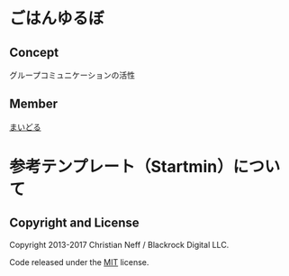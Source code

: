 # ごはんゆるぼ

## Concept
グループコミュニケーションの活性

## Member

[まいどる](https://twitter.com/maidol_28)

# 参考テンプレート（Startmin）について

## Copyright and License

Copyright 2013-2017 Christian Neff / Blackrock Digital LLC.

Code released under the [MIT](https://github.com/secondtruth/startmin/blob/master/LICENSE) license.
